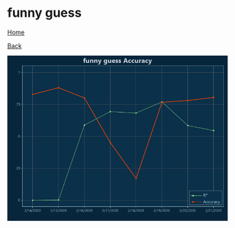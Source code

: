 # funny guess

[Home](../index.md)

[Back](funny.md)

![guess R²](../images/funny_guess_Accuracy.png "guess R²")

